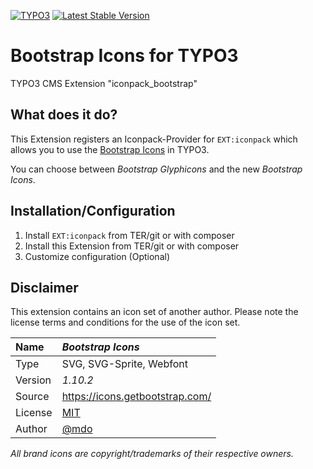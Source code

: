 [![TYPO3](https://img.shields.io/badge/TYPO3-iconpack-%23f49700?style=for-the-badge)](https://extensions.typo3.org/extension/iconpack/)
[![Latest Stable Version](https://img.shields.io/packagist/v/quellenform/t3x-iconpack-bootstrap?style=for-the-badge)](https://packagist.org/packages/quellenform/t3x-iconpack-bootstrap)

# Bootstrap Icons for TYPO3

TYPO3 CMS Extension "iconpack_bootstrap"


## What does it do?

This Extension registers an Iconpack-Provider for `EXT:iconpack` which allows you to use the [Bootstrap Icons](https://icons.getbootstrap.com/) in TYPO3.

You can choose between *Bootstrap Glyphicons* and the new *Bootstrap Icons*.


## Installation/Configuration

1. Install `EXT:iconpack` from TER/git or with composer
2. Install this Extension from TER/git or with composer
3. Customize configuration (Optional)


## Disclaimer

This extension contains an icon set of another author. Please note the license terms and conditions for the use of the icon set.

| Name    | *Bootstrap Icons*                          |
| :------ | :----------------------------------------- |
| Type    | SVG, SVG-Sprite, Webfont                   |
| Version | *1.10.2*                                   |
| Source  | https://icons.getbootstrap.com/            |
| License | [MIT](https://opensource.org/licenses/MIT) |
| Author  | [@mdo](https://github.com/mdo)             |

*All brand icons are copyright/trademarks of their respective owners.*
